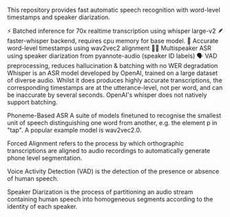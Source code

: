 This repository provides fast automatic speech recognition with word-level timestamps and speaker diarization.

⚡️ Batched inference for 70x realtime transcription using whisper large-v2
🪶 faster-whisper backend, requires cpu memory for base model.
🎯 Accurate word-level timestamps using wav2vec2 alignment
👯‍♂️ Multispeaker ASR using speaker diarization from pyannote-audio (speaker ID labels)
🗣️ VAD preprocessing, reduces hallucination & batching with no WER degradation
Whisper is an ASR model developed by OpenAI, trained on a large dataset of diverse audio. Whilst it does produces highly accurate transcriptions, the corresponding timestamps are at the utterance-level, not per word, and can be inaccurate by several seconds. OpenAI's whisper does not natively support batching.

Phoneme-Based ASR A suite of models finetuned to recognise the smallest unit of speech distinguishing one word from another, e.g. the element p in "tap". A popular example model is wav2vec2.0.

Forced Alignment refers to the process by which orthographic transcriptions are aligned to audio recordings to automatically generate phone level segmentation.

Voice Activity Detection (VAD) is the detection of the presence or absence of human speech.

Speaker Diarization is the process of partitioning an audio stream containing human speech into homogeneous segments according to the identity of each speaker.

